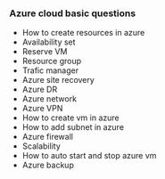 ### Azure cloud basic questions

* How to create resources in azure
* Availability set
* Reserve VM
* Resource group
* Trafic manager
* Azure site recovery
* Azure DR
* Azure network
* Azure VPN
* How to create vm in azure
* How to add subnet in azure
* Azure firewall
* Scalability
* How to auto start and stop azure vm
* Azure backup
